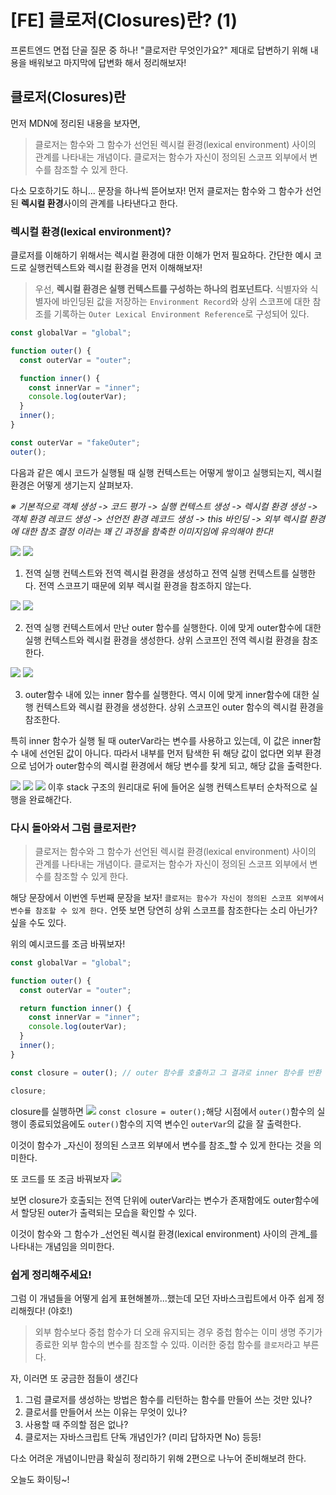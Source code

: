# [FE] 클로저(Closures)란? (1)



프론트엔드 면접 단골 질문 중 하나! 
"클로저란 무엇인가요?"
제대로 답변하기 위해 내용을 배워보고 마지막에 답변화 해서 정리해보자!


## 클로저(Closures)란
 먼저 MDN에 정리된 내용을 보자면, 
> 클로저는 함수와 그 함수가 선언된 렉시컬 환경(lexical environment) 사이의 관계를 나타내는 개념이다. 클로저는 함수가 자신이 정의된 스코프 외부에서 변수를 참조할 수 있게 한다.

다소 모호하기도 하니...
문장을 하나씩 뜯어보자!
먼저 클로저는 함수와 그 함수가 선언된 **렉시컬 환경**사이의 관계를 나타낸다고 한다.

### 렉시컬 환경(lexical environment)?
 클로저를 이해하기 위해서는 렉시컬 환경에 대한 이해가 먼저 필요하다. 간단한 예시 코드로 실행컨텍스트와 렉시컬 환경을 먼저 이해해보자!

> 우선, **렉시컬 환경은 실행 컨텍스트를 구성하는 하나의 컴포넌트다.** 식별자와 식별자에 바인딩된 값을 저장하는 `Environment Record`와 상위 스코프에 대한 참조를 기록하는 `Outer Lexical Environment Reference`로 구성되어 있다.

```js
const globalVar = "global";

function outer() {
  const outerVar = "outer";

  function inner() {
    const innerVar = "inner";
    console.log(outerVar);
  }
  inner();
}

const outerVar = "fakeOuter";
outer();
```
다음과 같은 예시 코드가 실행될 때 실행 컨텍스트는 어떻게 쌓이고 실행되는지, 렉시컬 환경은 어떻게 생기는지 살펴보자.

_※ 기본적으로 객체 생성 -> 코드 평가 -> 실행 컨텍스트 생성 -> 렉시컬 환경 생성 -> 객체 환경 레코드 생성 -> 선언전 환경 레코드 생성 -> this 바인딩 -> 외부 렉시컬 환경에 대한 참조 결정 이라는 꽤 긴 과정을 함축한 이미지임에 유의해야 한다!_

![](https://velog.velcdn.com/images/somda/post/e5a05950-348a-4d85-a708-41603de9826a/image.png)
![](https://velog.velcdn.com/images/somda/post/ebf417c5-ef4f-43b5-b483-463e8307d246/image.png)

1. 전역 실행 컨텍스트와 전역 렉시컬 환경을 생성하고 전역 실행 컨텍스트를 실행한다.
전역 스코프기 때문에 외부 렉시컬 환경을 참조하지 않는다.

![](https://velog.velcdn.com/images/somda/post/09f5ba97-e320-4bdf-a8a4-70bdfc572f10/image.png)
![](https://velog.velcdn.com/images/somda/post/76911821-89e5-4e66-aaab-95b1f71f9418/image.png)

2. 전역 실행 컨텍스트에서 만난 outer 함수를 실행한다.
이에 맞게 outer함수에 대한 실행 컨텍스트와 렉시컬 환경을 생성한다.
상위 스코프인 전역 렉시컬 환경을 참조한다.

![](https://velog.velcdn.com/images/somda/post/5ef647f2-92f6-463a-81c5-20619362ea83/image.png)
![](https://velog.velcdn.com/images/somda/post/479819bb-66dc-4f62-b3a3-58f882ffd3e4/image.png)

3. outer함수 내에 있는 inner 함수를 실행한다.
역시 이에 맞게 inner함수에 대한 실행 컨텍스트와 렉시컬 환경을 생성한다.
상위 스코프인 outer 함수의 렉시컬 환경을 참조한다.

특히 inner 함수가 실행 될 때 outerVar라는 변수를 사용하고 있는데, 이 값은 inner함수 내에 선언된 값이 아니다. 따라서 내부를 먼저 탐색한 뒤 해당 값이 없다면 외부 환경으로 넘어가 outer함수의 렉시컬 환경에서 해당 변수를 찾게 되고, 해당 값을 출력한다.

![](https://velog.velcdn.com/images/somda/post/dc59f789-7e6a-4bc2-a900-02d2c9045563/image.png)
![](https://velog.velcdn.com/images/somda/post/a22cf619-ed9e-4f0d-94c1-1bf0ab4d1b2b/image.png)
![](https://velog.velcdn.com/images/somda/post/f2ff69a1-7afa-4190-84a4-25d69cded3ae/image.png)
이후 stack 구조의 원리대로 뒤에 들어온 실행 컨텍스트부터 순차적으로 실행을 완료해간다.


### 다시 돌아와서 그럼 클로저란?

> 클로저는 함수와 그 함수가 선언된 렉시컬 환경(lexical environment) 사이의 관계를 나타내는 개념이다. 클로저는 함수가 자신이 정의된 스코프 외부에서 변수를 참조할 수 있게 한다.

해당 문장에서 이번엔 두번째 문장을 보자! 
`클로저는 함수가 자신이 정의된 스코프 외부에서 변수를 참조할 수 있게 한다.`
언뜻 보면 당연히 상위 스코프를 참조한다는 소리 아닌가? 싶을 수도 있다.

위의 예시코드를 조금 바꿔보자!
```js
const globalVar = "global";

function outer() {
  const outerVar = "outer";

  return function inner() {
    const innerVar = "inner";
    console.log(outerVar);
  }
  inner();
}

const closure = outer(); // outer 함수를 호출하고 그 결과로 inner 함수를 반환

closure;
```

closure를 실행하면 
![](https://velog.velcdn.com/images/somda/post/b27ea21d-fefd-42a1-9b16-9696050e3c2d/image.png)
`const closure = outer();`해당 시점에서 `outer()`함수의 실행이 종료되었음에도 `outer()`함수의 지역 변수인 `outerVar`의 값을 잘 출력한다.

이것이 함수가 _자신이 정의된 스코프 외부에서 변수를 참조_할 수 있게 한다는 것을 의미한다.

또 코드를 또 조금 바꿔보자
![](https://velog.velcdn.com/images/somda/post/5c6d09ef-e2c0-4812-999d-6ac5026adf8d/image.png)

보면 closure가 호출되는 전역 단위에 outerVar라는 변수가 존재함에도 outer함수에서 할당된 outer가 출력되는 모습을 확인할 수 있다.

이것이 함수와 그 함수가 _선언된 렉시컬 환경(lexical environment) 사이의 관계_를 나타내는 개념임을 의미한다.


### 쉽게 정리해주세요!

그럼 이 개념들을 어떻게 쉽게 표현해볼까...했는데
모던 자바스크립트에서 아주 쉽게 정리해줬다! (야호!)

> 외부 함수보다 중첩 함수가 더 오래 유지되는 경우 중첩 함수는 이미 생명 주기가 종료한 외부 함수의 변수를 참조할 수 있따. 이러한 중첩 함수를 `클로저`라고 부른다.

자, 이러면 또 궁금한 점들이 생긴다
1. 그럼 클로저를 생성하는 방법은 함수를 리턴하는 함수를 만들어 쓰는 것만 있나?
2. 클로서를 만들어서 쓰는 이유는 무엇이 있나?
3. 사용할 때 주의할 점은 없나?
4. 클로저는 자바스크립트 단독 개념인가? (미리 답하자면 No)
등등!

다소 어려운 개념이니만큼 확실히 정리하기 위해
2편으로 나누어 준비해보려 한다.

오늘도 화이팅~!